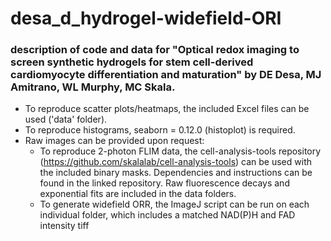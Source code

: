 # desa_d_hydrogel-widefield-ORI
### description of code and data for "Optical redox imaging to screen synthetic hydrogels for stem cell-derived cardiomyocyte differentiation and maturation" by DE Desa, MJ Amitrano, WL Murphy, MC Skala.

* To reproduce scatter plots/heatmaps, the included Excel files can be used ('data' folder).
* To reproduce histograms, seaborn = 0.12.0 (histoplot) is required.
* Raw images can be provided upon request:
  * To reproduce 2-photon FLIM data, the cell-analysis-tools repository (https://github.com/skalalab/cell-analysis-tools) can be used with the included binary masks. Dependencies and instructions can be found in the linked repository. Raw fluorescence decays and exponential fits are included in the data folders.
  * To generate widefield ORR, the ImageJ script can be run on each individual folder, which includes a matched NAD(P)H and FAD intensity tiff
